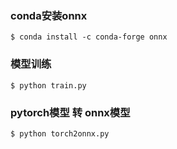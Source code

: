 
### conda安装onnx

```shell
$ conda install -c conda-forge onnx
```

### 模型训练

```shell
$ python train.py
```

### pytorch模型 转 onnx模型

```shell
$ python torch2onnx.py
```

